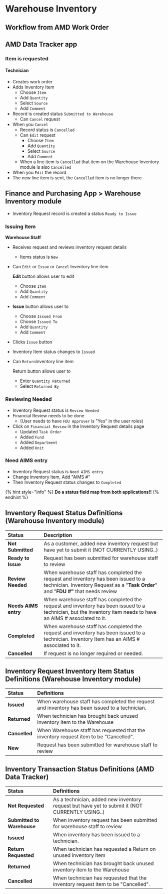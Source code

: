 # Warehouse Inventory

## Workflow from AMD Work Order

## AMD Data Tracker app

### **Item is requested**

#### **Technician**

* Creates work order
* Adds Inventory Item
  * Choose `Item`
  * Add `Quantity`
  * Select `Source`
  * Add `Comment`
* Record is created status `Submitted to Warehouse`
  * Can `Cancel` request
* When you `Cancel`
  * Record status is `Cancelled`
  * Can `Edit` request
    * Choose `Item`
    * Add `Quantity`
    * Select `Source`
    * Add `Comment`
  * When a line item is `Cancelled` that item on the Warehouse Inventory module is also `Cancelled`
* When you `Edit` the record
* The new line item is sent, the `Cancelled` item is no longer there

## Finance and Purchasing App &gt; Warehouse Inventory module

* Inventory Request record is created a status `Ready to Issue`

### Issuing Item

**Warehouse Staff**

* Receives request and reviews inventory request details
  * Items status is `New` 
* Can `Edit` or `Issue` or `Cancel` Inventory line item 

  **Edit** button allows user to edit

  * Choose `Item`
  * Add `Quantity`
  * Add `Comment`

* **Issue** button allows user to
  * Choose `Issued From`
  * Choose `Issued To`
  * Add `Quantity`
  * Add `Comment`
* Clicks `Issue` button
* Inventory Item status changes to `Issued`
* Can `Return`Inventory line item 

  Return button allows user to 

  * Enter `Quantity Returned`
  * Select `Returned By`

### Reviewing Needed

* Inventory Request status is `Review Needed`
* Financial Review needs to be done
  * \(User needs to have `FDU Approver` is "Yes" in the user roles\)
* Click on `Financial Review` in the Inventory Request details page
  * Updated `Task Order`
  * Added `Fund`
  * Added `Department`
  * Added `Unit`

### Need AIMS entry

* Inventory Request status is `Need AIMS entry`
* Change inventory item, Add "AIMS \#" 
* Then Inventory Request status changes to `Completed`

{% hint style="info" %}
**Do a status field map from both applications!!**
{% endhint %}

## Inventory Request Status Definitions \(Warehouse Inventory module\)

| Status | Description |
| :--- | :--- |
| **Not Submitted** | As a customer, added new inventory request but have yet to submit it \(NOT CURRENTLY USING..\) |
| **Ready to Issue** | Request has been submitted for warehouse staff to review |
| **Review Needed** | When warehouse staff has completed the request and inventory has been issued to a technician. Inventory Request as a "**Task Order**" and "**FDU \#"** that needs review |
| **Needs AIMS entry** | When warehouse staff has completed the request and inventory has been issued to a technician, but the inventory item needs to have an AIMS \# associated to it. |
| **Completed** | When warehouse staff has completed the request and inventory has been issued to a technician. Inventory Item has an AIMS \# associated to it. |
| **Cancelled** |  If request is no longer required or needed. |

## Inventory Request Inventory Item Status Definitions \(Warehouse Inventory module\)

| Status | Definitions |
| :--- | :--- |
| **Issued** | When warehouse staff has completed the request and inventory has been issued to a technician.  |
| **Returned** | When technician has brought back unused inventory item to the Warehouse  |
| **Cancelled** | When Warehouse staff has requested that the inventory request item to be "Cancelled". |
| **New** | Request has been submitted for warehouse staff to review |

## Inventory Transaction Status Definitions \(AMD Data Tracker\)

| Status | Definitions |
| :--- | :--- |
| **Not Requested** | As a technician, added new inventory request but have yet to submit it \(NOT CURRENTLY USING..\) |
| **Submitted to Warehouse** | When inventory request has been submitted for warehouse staff to review |
| **Issued** | When inventory has been issued to a technician.  |
| **Return Requested** | When technician has requested a Return on  unused inventory item |
| **Returned** | When technician has brought back unused inventory item to the Warehouse  |
| **Cancelled** | When technician has requested that the inventory request item to be "Cancelled". |

## 

##  

